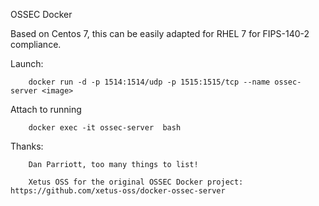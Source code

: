 
OSSEC Docker

Based on Centos 7, this can be easily adapted for RHEL 7 for FIPS-140-2 compliance.

  
Launch:

        docker run -d -p 1514:1514/udp -p 1515:1515/tcp --name ossec-server <image>


Attach to running

        docker exec -it ossec-server  bash


Thanks:

        Dan Parriott, too many things to list!

        Xetus OSS for the original OSSEC Docker project: https://github.com/xetus-oss/docker-ossec-server



